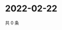 # 2022-02-22

共 0 条

<!-- BEGIN WEIBO -->
<!-- 最后更新时间 Tue Feb 22 2022 07:09:41 GMT+0800 (China Standard Time) -->

<!-- END WEIBO -->
